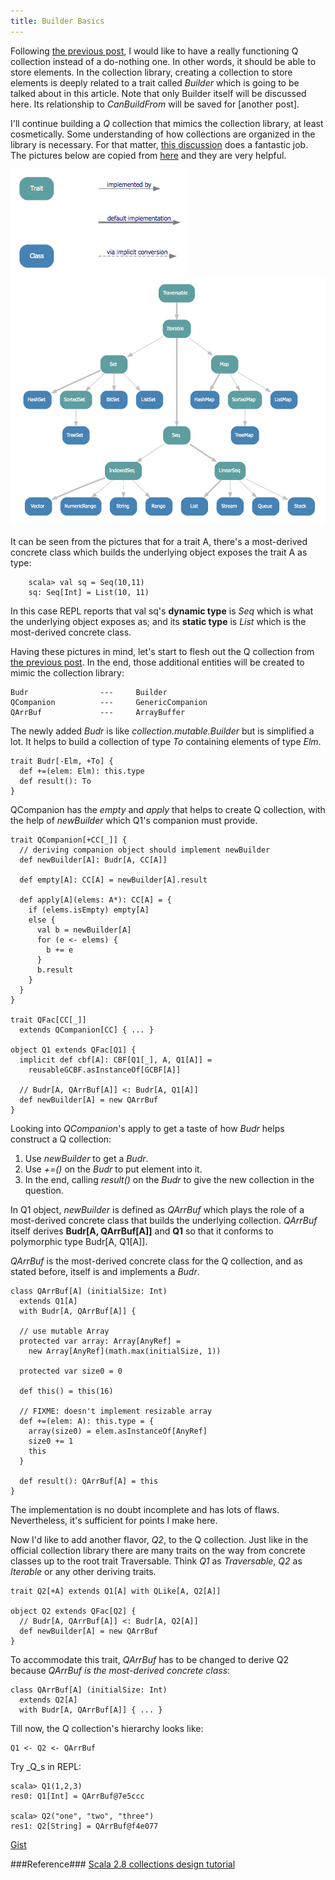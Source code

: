 ```yaml
---
title: Builder Basics
---
```


Following [the previous post](./2013-05-11-venture-out-on-canbuildfrom.html),
I would like to have a really functioning Q collection instead of a do-nothing 
one. In other words, it should be able to store elements. 
In the collection library, creating a collection to store elements is deeply
related to a trait called _Builder_ which is going to be talked about in this 
article. Note that only Builder itself will be discussed here. Its relationship 
to _CanBuildFrom_ will be saved for [another post].

I'll continue building a _Q_ collection that mimics the collection library, 
at least cosmetically. Some understanding
of how collections are organized in the library is necessary. For that matter, 
[this discussion](http://stackoverflow.com/questions/1722137/scala-2-8-collections-design-tutorial?lq=1)
does a fantastic job. The pictures below are copied from
[here](https://github.com/sirthias/scala-collections-charts/downloads) and they are very helpful.
 
![legend](../images/collection_legend.png)
![collection.immutable](../images/collection_immutable.png)


It can be seen from the pictures that for a trait A, there's a most-derived 
concrete class which builds the underlying object exposes the trait A as type:

        scala> val sq = Seq(10,11)
        sq: Seq[Int] = List(10, 11)

In this case REPL reports that val sq's __dynamic type__ is _Seq_ which is what
the underlying object exposes as; and its __static type__ is _List_ which is 
the most-derived concrete class.

Having these pictures in mind, let's start to flesh out the Q collection from 
[the previous post](./2013-05-11-venture-out-on-canbuildfrom.html).
In the end, those additional entities will be created to mimic the collection library:

    Budr                ---     Builder
    QCompanion          ---     GenericCompanion
    QArrBuf             ---     ArrayBuffer


The newly added _Budr_ is like _collection.mutable.Builder_ but is simplified 
a lot. It helps to build a collection of type _To_ containing elements of type
_Elm_. 

    trait Budr[-Elm, +To] {
      def +=(elem: Elm): this.type
      def result(): To
    }


QCompanion has the _empty_ and _apply_ that helps to create Q collection, with
the help of _newBuilder_ which Q1's companion must provide.

    trait QCompanion[+CC[_]] {
      // deriving companion object should implement newBuilder
      def newBuilder[A]: Budr[A, CC[A]]

      def empty[A]: CC[A] = newBuilder[A].result

      def apply[A](elems: A*): CC[A] = {
        if (elems.isEmpty) empty[A]
        else {
          val b = newBuilder[A]
          for (e <- elems) {
            b += e
          }
          b.result
        }
      }
    }

    trait QFac[CC[_]]
      extends QCompanion[CC] { ... }

    object Q1 extends QFac[Q1] {
      implicit def cbf[A]: CBF[Q1[_], A, Q1[A]] =
        reusableGCBF.asInstanceOf[GCBF[A]]

      // Budr[A, QArrBuf[A]] <: Budr[A, Q1[A]]
      def newBuilder[A] = new QArrBuf
    }

Looking into _QCompanion_'s apply to get a taste of how _Budr_ helps construct
a Q collection:

1. Use _newBuilder_ to get a _Budr_. 
2. Use _+=()_ on the _Budr_ to put element into it.
3. In the end, calling _result()_ on the _Budr_ to give the new collection in
   the question. 

In Q1 object, _newBuilder_ is defined as _QArrBuf_ which plays the role of a 
most-derived concrete class that builds the underlying collection. _QArrBuf_ 
itself derives __Budr[A, QArrBuf[A]]__ and __Q1__ so that it conforms to
polymorphic type Budr[A, Q1[A]]. 


_QArrBuf_ is the most-derived concrete class for the Q collection, and as 
stated before, itself is and implements a _Budr_.

    class QArrBuf[A] (initialSize: Int)
      extends Q1[A]
      with Budr[A, QArrBuf[A]] {

      // use mutable Array
      protected var array: Array[AnyRef] =
        new Array[AnyRef](math.max(initialSize, 1))

      protected var size0 = 0

      def this() = this(16)

      // FIXME: doesn't implement resizable array
      def +=(elem: A): this.type = {
        array(size0) = elem.asInstanceOf[AnyRef]
        size0 += 1
        this
      }

      def result(): QArrBuf[A] = this
    }

The implementation is no doubt incomplete and has lots of flaws. Nevertheless,
it's sufficient for points I make here.


Now I'd like to add another flavor, _Q2_, to the Q collection. Just like in 
the official collection library there are many traits on the way from concrete 
classes up to the root trait Traversable. Think
_Q1_ as _Traversable_, _Q2_ as _Iterable_ or any other deriving traits.

    trait Q2[+A] extends Q1[A] with QLike[A, Q2[A]]

    object Q2 extends QFac[Q2] {
      // Budr[A, QArrBuf[A]] <: Budr[A, Q2[A]]
      def newBuilder[A] = new QArrBuf
    }

To accommodate this trait, _QArrBuf_ has to be changed to derive Q2 because 
_QArrBuf_ _is the most-derived concrete class_:

    class QArrBuf[A] (initialSize: Int)
      extends Q2[A]
      with Budr[A, QArrBuf[A]] { ... }

Till now, the Q collection's hierarchy looks like:

    Q1 <- Q2 <- QArrBuf


Try _Q_s in REPL:

    scala> Q1(1,2,3)
    res0: Q1[Int] = QArrBuf@7e5ccc

    scala> Q2("one", "two", "three")
    res1: Q2[String] = QArrBuf@f4e077

[Gist](https://gist.github.com/cfchou/5713282)


###Reference###
[Scala 2.8 collections design tutorial](http://stackoverflow.com/questions/1722137/scala-2-8-collections-design-tutorial?lq=1)


